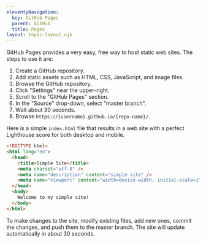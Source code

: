 ```yaml
---
eleventyNavigation:
  key: GitHub Pages
  parent: GitHub
  title: Pages
layout: topic-layout.njk
---
```


GitHub Pages provides a very easy, free way to host static web sites.
The steps to use it are:

1. Create a GitHub repository.
1. Add static assets such as HTML, CSS, JavaScript, and image files.
1. Browse the GitHub repository.
1. Click "Settings" near the upper-right.
1. Scroll to the "GitHub Pages" section.
1. In the "Source" drop-down, select "master branch".
1. Wait about 30 seconds.
1. Browse `https://{username}.github.io/{repo-name}/`.

Here is a simple `index.html` file that results in a web site
with a perfect Lighthouse score for both desktop and mobile.

```html
<!DOCTYPE html>
<html lang="en">
  <head>
    <title>Simple Site</title>
    <meta charset="utf-8" />
    <meta name="description" content="simple site" />
    <meta name="viewport" content="width=device-width, initial-scale=1" />
  </head>
  <body>
    Welcome to my simple site!
  </body>
</html>
```

To make changes to the site, modify existing files, add new ones,
commit the changes, and push them to the master branch.
The site will update automatically in about 30 seconds.
